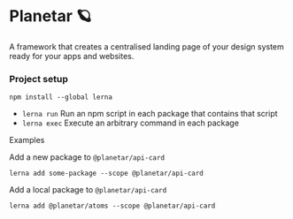 # Planetar 🪐

A framework that creates a centralised landing page of your design system ready for your apps and websites.

### Project setup

```
npm install --global lerna
```

- `lerna run`
  Run an npm script in each package that contains that script
- `lerna exec`
  Execute an arbitrary command in each package

Examples

Add a new package to `@planetar/api-card`

```
lerna add some-package --scope @planetar/api-card
```

Add a local package to `@planetar/api-card`

```
lerna add @planetar/atoms --scope @planetar/api-card
```
